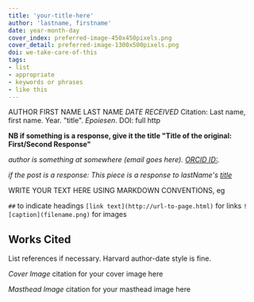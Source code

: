 ```yaml
---
title: 'your-title-here'
author: 'lastname, firstname'
date: year-month-day
cover_index: preferred-image-450x450pixels.png
cover_detail: preferred-image-1300x500pixels.png
doi: we-take-care-of-this
tags:
- list
- appropriate
- keywords or phrases
- like this
---
```


AUTHOR FIRST NAME LAST NAME
_DATE RECEIVED_
Citation: Last name, first name. Year. "title". _Epoiesen_. DOI: full http

**NB if something is a response, give it the title "Title of the original: First/Second Response"**

_author is something at somewhere (email goes here). [ORCID ID:](http://orcid.org/)._

_if the post is a response: This piece is a response to lastName's [title](/year/month/day/post/)_


WRITE YOUR TEXT HERE USING MARKDOWN CONVENTIONS, eg

`##` to indicate headings
`[link text](http://url-to-page.html)` for links
`![caption](filename.png)` for images


## Works Cited

List references if necessary. Harvard author-date style is fine.

_Cover Image_  citation for your cover image here

_Masthead Image_ citation for your masthead image here
